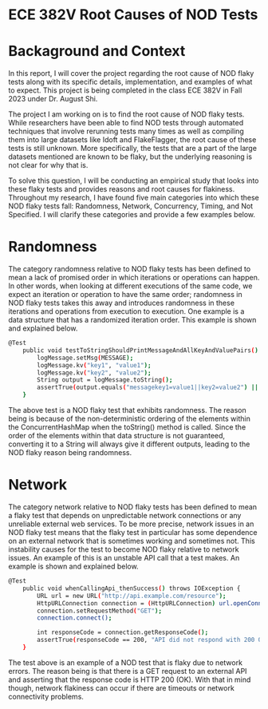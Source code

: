 # ECE 382V Root Causes of NOD Tests

# Backaground and Context

In this report, I will cover the project regarding the root cause of NOD flaky tests along with its specific details, implementation, and examples of what to expect. This project is being completed in the class ECE 382V in Fall 2023 under Dr. August Shi. 

The project I am working on is to find the root cause of NOD flaky tests. While researchers have been able to find NOD tests through automated techniques that involve rerunning tests many times as well as compiling them into large datasets like Idoft and FlakeFlagger, the root cause of these tests is still unknown. More specifically, the tests that are a part of the large datasets mentioned are known to be flaky, but the underlying reasoning is not clear for why that is. 

To solve this question, I will be conducting an empirical study that looks into these flaky tests and provides reasons and root causes for flakiness. Throughout my research, I have found five main categories into which these NOD flaky tests fall: Randomness, Network, Concurrency, Timing, and Not Specified. I will clarify these categories and provide a few examples below.

# Randomness

The category randomness relative to NOD flaky tests has been defined to mean a lack of promised order in which iterations or operations can happen. In other words, when looking at different executions of the same code, we expect an iteration or operation to have the same order; randomness in NOD flaky tests takes this away and introduces randomness in these iterations and operations from execution to execution. One example is a data structure that has a randomized iteration order. This example is shown and explained below.

```bash
@Test
    public void testToStringShouldPrintMessageAndAllKeyAndValuePairs() {
        logMessage.setMsg(MESSAGE);
        logMessage.kv("key1", "value1");
        logMessage.kv("key2", "value2");
        String output = logMessage.toString();
        assertTrue(output.equals("messagekey1=value1||key2=value2") || output.equals("messagekey2=value2||key1=value1"));
    }
```
The above test is a NOD flaky test that exhibits randomness. The reason being is because of the non-deterministic ordering of the elements within the ConcurrentHashMap when the toString() method is called. Since the order of the elements within that data structure is not guaranteed, converting it to a String will always give it different outputs, leading to the NOD flaky reason being randomness.

# Network

The category network relative to NOD flaky tests has been defined to mean a flaky test that depends on unpredictable network connections or any unreliable external web services. To be more precise, network issues in an NOD flaky test means that the flaky test in particular has some dependence on an external network that is sometimes working and sometimes not. This instability causes for the test to become NOD flaky relative to network issues. An example of this is an unstable API call that a test makes. An example is shown and explained below.

```bash
@Test
    public void whenCallingApi_thenSuccess() throws IOException {
        URL url = new URL("http://api.example.com/resource");
        HttpURLConnection connection = (HttpURLConnection) url.openConnection();
        connection.setRequestMethod("GET");
        connection.connect();

        int responseCode = connection.getResponseCode();
        assertTrue(responseCode == 200, "API did not respond with 200 OK");
    }
```
The test above is an example of a NOD test that is flaky due to network errors. The reason being is that there is a GET request to an external API and asserting that the response code is HTTP 200 (OK). With that in mind though, network flakiness can occur if there are timeouts or network connectivity problems.

